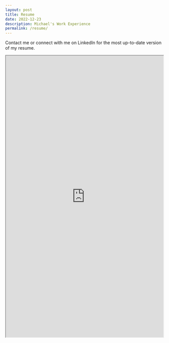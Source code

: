 ```yaml
---
layout: post
title: Resume
date: 2022-12-23
description: Michael's Work Experience
permalink: /resume/
---
```


<!-- <span class="image featured"><img src="images/pic01.jpg" alt="" /></span> -->

Contact me or connect with me on LinkedIn for the most up-to-date version of my resume. 

<iframe src="https://michaelhoffer.net/assets/documents/Resume_of_Michael_Hoffer_Spring_2023.pdf" width="100%" height="900"> </iframe> 

